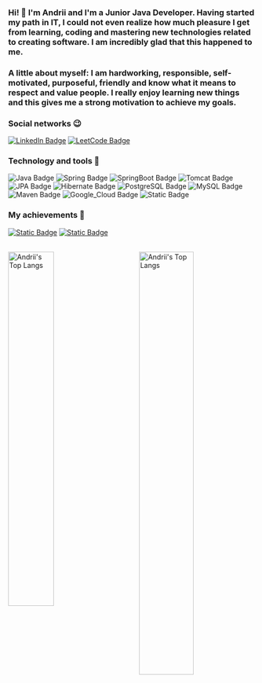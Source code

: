 ### Hi! 👋 I'm Andrii and I'm a Junior Java Developer. Having started my path in IT, I could not even realize how much pleasure I get from learning, coding and mastering new technologies related to creating software. I am incredibly glad that this happened to me.
### A little about myself: I am hardworking, responsible, self-motivated, purposeful, friendly and know what it means to respect and value people. I really enjoy learning new things and this gives me a strong motivation to achieve my goals.

### Social networks 😉
[![LinkedIn Badge](https://img.shields.io/badge/LinkedIn-0095B3?style=flat&logo=linkedin&logoColor=FFFFF&labelColor=0095B3&link=https://www.linkedin.com/in/andrii-kosteniuk-2b422425a)](https://www.linkedin.com/in/andrii-kosteniuk-2b422425a)
[![LeetCode Badge](https://img.shields.io/badge/leetcode-B8A6AB?style=flat&logo=leetcode&logoColor=FFFFF&labelColor=B8A6AB&link=https://leetcode.com/borschiv86/)](https://leetcode.com/borschiv86/)


### Technology and tools 🚀 
![Java Badge](https://img.shields.io/badge/Java%2017%2B-26B8BD?style=plastic&logo=Java&logoColor=white&labelColor=26B8BD)
![Spring Badge](https://img.shields.io/badge/Spring-1DB300?style=plastic&logo=Spring&logoColor=white&labelColor=1DB300)
![SpringBoot Badge](https://img.shields.io/badge/SpringBoot3-10C790?style=plastic&logo=SpringBoot&logoColor=white&labelColor=13EBAA)
![Tomcat Badge](https://img.shields.io/badge/Apache_Tomcat-FFBB33?style=plastic&logo=apachetomcat&logoColor=black&labelColor=FFBB33)
![JPA Badge](https://img.shields.io/badge/JPA-D1D1D1?style=plastic&logo=JPA&logoColor=FFFFFF&labelColor=D1D1D1)
![Hibernate Badge](https://img.shields.io/badge/Hibernate-005566?style=plastic&logo=hibernate&logoColor=black&labelColor=CC8700)
![PostgreSQL Badge](https://img.shields.io/badge/PostgreSQL-%234169E1?style=plastic&logo=postgresql&labelColor=FFFFFF)
![MySQL Badge](https://img.shields.io/badge/MySQL-005566?style=plastic&logo=mysql&labelColor=FFFFFF)
![Maven Badge](https://img.shields.io/badge/Maven-%23C71A36?style=plastic&logo=apachemaven&labelColor=%23C71A36)
![Google_Cloud Badge](https://img.shields.io/badge/Google_Cloud-E6F2FF?style=plastic&logo=googlecloud&labelColor=FFFFFF)
![Static Badge](https://img.shields.io/badge/IntellijIdea-0F384F?style=plastic&logo=intellijidea&labelColor=0F384F)


### My achievements 🥈
[![Static Badge](https://img.shields.io/badge/Google_Cloud_Skills_Boost-FFFF19?style=flat&logo=googlecloud&labelColor=95FF80)](https://www.cloudskillsboost.google/public_profiles/6cf19702-5576-48f0-b8b6-523131f3d717)
[![Static Badge](https://img.shields.io/badge/%3CGoogle%20Cloud%20Certificate%3E-E6FBFF?style=flat&logo=googlecloud&labelColor=E6FBFF)](https://google.accredible.com/0e8d32e3-ad04-42d5-a0d9-757534f8009f#gs.4xms8g)
</br>
</br>

<img align="left" width = "43%" alt="Andrii's Top Langs" src="https://github-readme-stats.vercel.app/api/top-langs/?username=Human1986&layout=compact"/>
<img  align="right" width = "47%" alt="Andrii's Top Langs" src="https://github-readme-stats.vercel.app/api?username=Human1986&show_icons=true&theme=nord"/>




